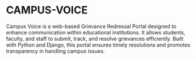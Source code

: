 # CAMPUS-VOICE
Campus Voice is a web-based Grievance Redressal Portal designed to enhance communication within educational institutions. It allows students, faculty, and staff to submit, track, and resolve grievances efficiently. Built with Python and Django, this portal ensures timely resolutions and promotes transparency in handling campus issues.

